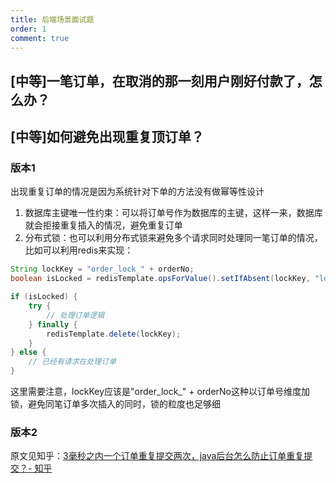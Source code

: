 ```yaml
---
title: 后端场景面试题
order: 1
comment: true
---
```


## [中等]一笔订单，在取消的那一刻用户刚好付款了，怎么办？

## [中等]如何避免出现重复顶订单？

### 版本1

出现重复订单的情况是因为系统针对下单的方法没有做幂等性设计

1. 数据库主键唯一性约束：可以将订单号作为数据库的主键，这样一来，数据库就会拒接重复插入的情况，避免重复订单
2. 分布式锁：也可以利用分布式锁来避免多个请求同时处理同一笔订单的情况，比如可以利用redis来实现：

```java
String lockKey = "order_lock_" + orderNo;
boolean isLocked = redisTemplate.opsForValue().setIfAbsent(lockKey, "locked", 10, TimeUnit.SECONDS);

if (isLocked) {
    try {
        // 处理订单逻辑
    } finally {
        redisTemplate.delete(lockKey);
    }
} else {
    // 已经有请求在处理订单
}
```

这里需要注意，lockKey应该是"order_lock_" + orderNo这种以订单号维度加锁，避免同笔订单多次插入的同时，锁的粒度也足够细

### 版本2

原文见知乎：[3毫秒之内一个订单重复提交两次，java后台怎么防止订单重复提交？- 知乎](https://www.zhihu.com/question/394163745/answer/3189510452?utm_psn=1838992169534361600)